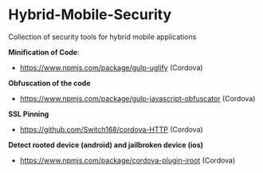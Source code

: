 # Hybrid-Mobile-Security
Collection of security tools for hybrid mobile applications

**Minification of Code**: 
- https://www.npmjs.com/package/gulp-uglify (Cordova)

**Obfuscation of the code**
- https://www.npmjs.com/package/gulp-javascript-obfuscator (Cordova)

**SSL Pinning**
- https://github.com/Switch168/cordova-HTTP (Cordova)

**Detect rooted device (android) and jailbroken device (ios)**
- https://www.npmjs.com/package/cordova-plugin-iroot (Cordova)

